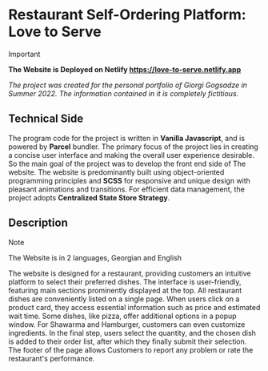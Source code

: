 # Restaurant Self-Ordering Platform: Love to Serve

> [!IMPORTANT]
> **The Website is Deployed on Netlify https://love-to-serve.netlify.app**

_The project was created for the personal portfolio of Giorgi Gogsadze in Summer 2022. The information contained in it is completely fictitious._

## Technical Side

The program code for the project is written in **Vanilla Javascript**, and is powered by **Parcel** bundler. The primary focus of the project lies in creating a concise user interface and making the overall user experience desirable. So the main goal of the project was to develop the front end side of The website. The website is predominantly built using object-oriented programming principles and **SCSS** for responsive and unique design with pleasant animations and transitions. For efficient data management, the project adopts **Centralized State Store Strategy**.

## Description
>[!NOTE]
>The Website is in 2 languages, Georgian and English

The website is designed for a restaurant, providing customers an intuitive platform to select their preferred dishes. The interface is user-friendly, featuring main sections prominently displayed at the top. All restaurant dishes are conveniently listed on a single page. When users click on a product card, they access essential information such as price and estimated wait time. Some dishes, like pizza, offer additional options in a popup window. For Shawarma and Hamburger, customers can even customize ingredients. In the final step, users select the quantity, and the chosen dish is added to their order list, after which they finally submit their selection. The footer of the page allows Customers to report any problem or rate the restaurant's performance.